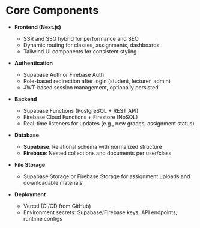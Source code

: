 # Core Components

- **Frontend (Next.js)**
  - SSR and SSG hybrid for performance and SEO
  - Dynamic routing for classes, assignments, dashboards
  - Tailwind UI components for consistent styling

- **Authentication**
  - Supabase Auth or Firebase Auth
  - Role-based redirection after login (student, lecturer, admin)
  - JWT-based session management, optionally persisted

- **Backend**
  - Supabase Functions (PostgreSQL + REST API)
  - Firebase Cloud Functions + Firestore (NoSQL)
  - Real-time listeners for updates (e.g., new grades, assignment status)

- **Database**
  - **Supabase**: Relational schema with normalized structure
  - **Firebase**: Nested collections and documents per user/class

- **File Storage**
  - Supabase Storage or Firebase Storage for assignment uploads and downloadable materials

- **Deployment**
  - Vercel (CI/CD from GitHub)
  - Environment secrets: Supabase/Firebase keys, API endpoints, runtime configs
